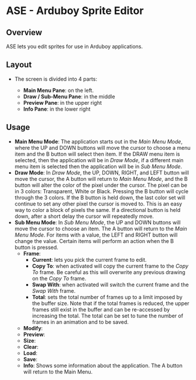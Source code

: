 # ASE - Arduboy Sprite Editor

## Overview
ASE lets you edit sprites for use in Arduboy applications.  

## Layout
- The screen is divided into 4 parts:

  - **Main Menu Pane**: on the left.
  - **Draw / Sub-Menu Pane**: in the middle
  - **Preview Pane**: in the upper right
  - **Info Pane**: in the lower right

## Usage

- **Main Menu Mode**:
The application starts out in the *Main Menu Mode*, where the UP and DOWN buttons will move the cursor to choose a menu item and the B button will select then item. If the DRAW menu item is selected, then the application will be in *Draw Mode*, if a different main menu item is selected then the application will be in *Sub Menu Mode*.
- **Draw Mode**:
In *Draw Mode*, the UP, DOWN, RIGHT, and LEFT button will move the cursor, the A button will return to *Main Menu Mode*, and the B button will alter the color of the pixel under the cursor.  The pixel can be in 3 colors: Transparent, White or Black.  Pressing the B button will cycle through the 3 colors.  If the B button is held down, the last color set will continue to set any other pixel the cursor is moved to.  This is an easy way to color a block of pixels the same. If a directional button is held down, after a short delay the cursor will repeatedly move.
- **Sub Menu Mode**: In *Sub Menu Mode*, the UP and DOWN buttons will move the cursor to choose an item. The A button will return to the *Main Menu Mode*. For items with a value, the LEFT and RIGHT button will change the value. Certain items will perform an action when the B button is pressed.
  - **Frame**: 
    - **Current**: lets you pick the current frame to edit.
    - **Copy To**: when activated will copy the current frame to the *Copy To* frame.  Be careful as this will overwrite any previous drawing on the *Copy To* frame.
    - **Swap With**: when activated will switch the current frame and the *Swap With* frame.
    - **Total**: sets the total number of frames up to a limit imposed by the buffer size.  Note that if the total frames is reduced, the upper frames still exist in the buffer and can be re-accessed by increasing the total.  The total can be set to tune the number of frames in an animation and to be saved.
  - **Modify**:
  - **Preview**:
  - **Size**: 
  - **Clear**:
  - **Load**:
  - **Save**:
  - **Info**: Shows some information about the application.  The A button will return to the Main Menu.
 

